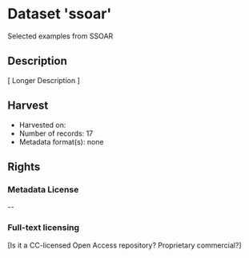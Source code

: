 Dataset 'ssoar'
==============

Selected examples from SSOAR

## Description

[ Longer Description ]

## Harvest

* Harvested on: 
* Number of records: 17
* Metadata format(s): none

## Rights

### Metadata License

--

### Full-text licensing

[Is it a CC-licensed Open Access repository? Proprietary commercial?]
